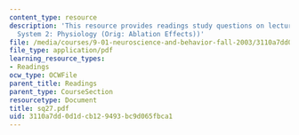 ```yaml
---
content_type: resource
description: 'This resource provides readings study questions on lecture 27 (Visual
  System 2: Physiology (Orig: Ablation Effects))'
file: /media/courses/9-01-neuroscience-and-behavior-fall-2003/3110a7dd0d1dcb129493bc9d065fbca1_sq27.pdf
file_type: application/pdf
learning_resource_types:
- Readings
ocw_type: OCWFile
parent_title: Readings
parent_type: CourseSection
resourcetype: Document
title: sq27.pdf
uid: 3110a7dd-0d1d-cb12-9493-bc9d065fbca1
---
```

